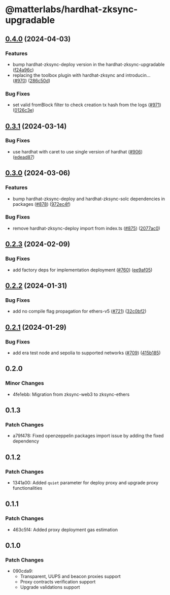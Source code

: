 # @matterlabs/hardhat-zksync-upgradable

## [0.4.0](https://github.com/matter-labs/hardhat-zksync/compare/@matterlabs/hardhat-zksync-upgradable-v0.3.1...@matterlabs/hardhat-zksync-upgradable-v0.4.0) (2024-04-03)


### Features

* bump hardhat-zksync-deploy version in the hardhat-zksync-upgradable ([f24a96c](https://github.com/matter-labs/hardhat-zksync/commit/f24a96cd154a59803b8e467918719821572ca529))
* replacing the toolbox plugin with hardhat-zksync and introducin… ([#970](https://github.com/matter-labs/hardhat-zksync/issues/970)) ([286c50d](https://github.com/matter-labs/hardhat-zksync/commit/286c50dc3ea36ff1ca277c07c8cb66200e625fc2))


### Bug Fixes

* set valid fromBlock filter to check creation tx hash from the logs ([#971](https://github.com/matter-labs/hardhat-zksync/issues/971)) ([0126c3e](https://github.com/matter-labs/hardhat-zksync/commit/0126c3ee94ef6503a50bffb0db6a8e1c3ef791fe))

## [0.3.1](https://github.com/matter-labs/hardhat-zksync/compare/@matterlabs/hardhat-zksync-upgradable-v0.3.0...@matterlabs/hardhat-zksync-upgradable-v0.3.1) (2024-03-14)


### Bug Fixes

* use hardhat with caret to use single version of hardhat ([#906](https://github.com/matter-labs/hardhat-zksync/issues/906)) ([edead87](https://github.com/matter-labs/hardhat-zksync/commit/edead87ed1f2e0d495918fe8b8a68d0e378b76b0))

## [0.3.0](https://github.com/matter-labs/hardhat-zksync/compare/@matterlabs/hardhat-zksync-upgradable-v0.2.3...@matterlabs/hardhat-zksync-upgradable-v0.3.0) (2024-03-06)


### Features

* bump hardhat-zksync-deploy and hardhat-zksync-solc dependencies in packages ([#878](https://github.com/matter-labs/hardhat-zksync/issues/878)) ([972ec4f](https://github.com/matter-labs/hardhat-zksync/commit/972ec4f44fca7619182ae3400cf209e50a45905a))


### Bug Fixes

* remove hardhat-zksync-deploy import from index.ts ([#875](https://github.com/matter-labs/hardhat-zksync/issues/875)) ([2077ac0](https://github.com/matter-labs/hardhat-zksync/commit/2077ac0e3d6801ddff8d6e072a816458e60087fd))

## [0.2.3](https://github.com/matter-labs/hardhat-zksync/compare/@matterlabs/hardhat-zksync-upgradable-v0.2.2...@matterlabs/hardhat-zksync-upgradable-v0.2.3) (2024-02-09)


### Bug Fixes

* add factory deps for implementation deployment ([#760](https://github.com/matter-labs/hardhat-zksync/issues/760)) ([ee9af05](https://github.com/matter-labs/hardhat-zksync/commit/ee9af05e7f37ef7e14e9e8cda2112306c2af9fb1))

## [0.2.2](https://github.com/matter-labs/hardhat-zksync/compare/@matterlabs/hardhat-zksync-upgradable-v0.2.1...@matterlabs/hardhat-zksync-upgradable-v0.2.2) (2024-01-31)


### Bug Fixes

* add no compile flag propagation for ethers-v5 ([#721](https://github.com/matter-labs/hardhat-zksync/issues/721)) ([32c0bf2](https://github.com/matter-labs/hardhat-zksync/commit/32c0bf227d8c3011cc0910e01cb33deba88b4125))

## [0.2.1](https://github.com/matter-labs/hardhat-zksync/compare/@matterlabs/hardhat-zksync-upgradable@0.2.0...@matterlabs/hardhat-zksync-upgradable-v0.2.1) (2024-01-29)


### Bug Fixes

* add era test node and sepolia to supported networks ([#709](https://github.com/matter-labs/hardhat-zksync/issues/709)) ([415b185](https://github.com/matter-labs/hardhat-zksync/commit/415b185182028d96ddce13a76c718290f2568f62))

## 0.2.0

### Minor Changes

- 4fe1ebb: Migration from zksync-web3 to zksync-ethers

## 0.1.3

### Patch Changes

- a79f478: Fixed openzeppelin packages import issue by adding the fixed dependency

## 0.1.2

### Patch Changes

- 1341a00: Added `quiet` parameter for deploy proxy and upgrade proxy functionalities

## 0.1.1

### Patch Changes

- 463c5f4: Added proxy deployment gas estimation

## 0.1.0

### Patch Changes

- 090cda9:
  - Transparent, UUPS and beacon proxies support
  - Proxy contracts verification support
  - Upgrade validations support
